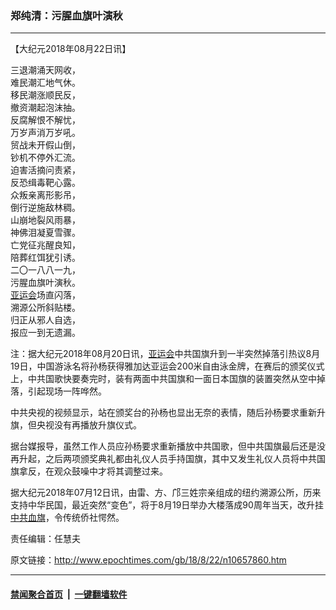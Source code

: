 ### 郑纯清：污腥血旗叶演秋
------------------------

<p>【大纪元2018年08月22日讯】</p>
<p>三退潮涌天网收，<br />
难民潮汇地气休。<br />
移民潮涨顺民反，<br />
撤资潮起泡沫抽。<br />
反腐解恨不解忧，<br />
万岁声消万岁吼。<br />
贸战未开假山倒，<br />
钞机不停外汇流。<br />
迫害活摘问责紧，<br />
反恐缉毒靶心露。<br />
众叛亲离形影吊，<br />
倒行逆施敌林稠。<br />
山崩地裂风雨暴，<br />
神佛泪凝夏雪骤。<br />
亡党征兆醒良知，<br />
陪葬红饵犹引诱。<br />
二〇一八八一九，<br />
污腥血旗叶演秋。<br />
<a href="http://www.epochtimes.com/gb/tag/%E4%BA%9A%E8%BF%90%E4%BC%9A.html">亚运会</a>场直闪落，<br />
溯源公所斜贴楼。<br />
归正从邪人自选，<br />
报应一到无遗漏。</p>
<p>注：据大纪元2018年08月20日讯，<a href="http://www.epochtimes.com/gb/tag/%E4%BA%9A%E8%BF%90%E4%BC%9A.html">亚运会</a>中共国旗升到一半突然掉落引热议8月19日，中国游泳名将孙杨获得雅加达亚运会200米自由泳金牌，在赛后的颁奖仪式上，中共国歌快要奏完时，装有两面中共国旗和一面日本国旗的装置突然从空中掉落，引起现场一阵哗然。</p>
<p>中共央视的视频显示，站在颁奖台的孙杨也显出无奈的表情，随后孙杨要求重新升旗，但央视没有再播放升旗仪式。</p>
<p>据台媒报导，虽然工作人员应孙杨要求重新播放中共国歌，但中共国旗最后还是没再升起，之后两项颁奖典礼都由礼仪人员手持国旗，其中又发生礼仪人员将中共国旗拿反，在观众鼓噪中才将其调整过来。</p>
<p>据大纪元2018年07月12日讯，由雷、方、邝三姓宗亲组成的纽约溯源公所，历来支持中华民国，最近突然“变色”，将于8月19日举办大楼落成90周年当天，改升挂<a href="http://www.epochtimes.com/gb/tag/%E4%B8%AD%E5%85%B1%E8%A1%80%E6%97%97.html">中共血旗</a>，令传统侨社愕然。</p>
<p>责任编辑：任慧夫</p>

原文链接：http://www.epochtimes.com/gb/18/8/22/n10657860.htm


------------------------
#### [禁闻聚合首页](https://github.com/gfw-breaker/banned-news/blob/master/README.md) &nbsp;|&nbsp;  [一键翻墙软件](https://github.com/gfw-breaker/nogfw/blob/master/README.md)